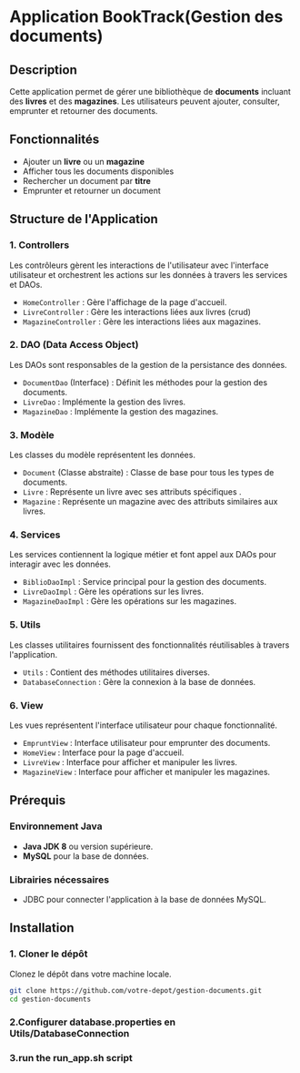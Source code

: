 # Application BookTrack(Gestion des documents)

## Description
Cette application permet de gérer une bibliothèque de **documents** incluant des **livres** et des **magazines**. Les utilisateurs peuvent ajouter, consulter, emprunter et retourner des documents.

## Fonctionnalités
- Ajouter un **livre** ou un **magazine**
- Afficher tous les documents disponibles
- Rechercher un document par **titre**
- Emprunter et retourner un document

## Structure de l'Application

### 1. **Controllers**
Les contrôleurs gèrent les interactions de l'utilisateur avec l'interface utilisateur et orchestrent les actions sur les données à travers les services et DAOs.
- `HomeController` : Gère l'affichage de la page d'accueil.
- `LivreController` : Gère les interactions liées aux livres (crud)
- `MagazineController` : Gère les interactions liées aux magazines.

### 2. **DAO (Data Access Object)**
Les DAOs sont responsables de la gestion de la persistance des données.
- `DocumentDao` (Interface) : Définit les méthodes pour la gestion des documents.
- `LivreDao` : Implémente la gestion des livres.
- `MagazineDao` : Implémente la gestion des magazines.

### 3. **Modèle**
Les classes du modèle représentent les données.
- `Document` (Classe abstraite) : Classe de base pour tous les types de documents.
- `Livre` : Représente un livre avec ses attributs spécifiques .
- `Magazine` : Représente un magazine avec des attributs similaires aux livres.

### 4. **Services**
Les services contiennent la logique métier et font appel aux DAOs pour interagir avec les données.
- `BiblioDaoImpl` : Service principal pour la gestion des documents.
- `LivreDaoImpl` : Gère les opérations sur les livres.
- `MagazineDaoImpl` : Gère les opérations sur les magazines.

### 5. **Utils**
Les classes utilitaires fournissent des fonctionnalités réutilisables à travers l'application.
- `Utils` : Contient des méthodes utilitaires diverses.
- `DatabaseConnection` : Gère la connexion à la base de données.

### 6. **View**
Les vues représentent l'interface utilisateur pour chaque fonctionnalité.
- `EmpruntView` : Interface utilisateur pour emprunter des documents.
- `HomeView` : Interface pour la page d'accueil.
- `LivreView` : Interface pour afficher et manipuler les livres.
- `MagazineView` : Interface pour afficher et manipuler les magazines.
## Prérequis

### Environnement Java
- **Java JDK 8** ou version supérieure.
- **MySQL** pour la base de données.

### Librairies nécessaires
- JDBC pour connecter l'application à la base de données MySQL.
  
## Installation

### 1. Cloner le dépôt
Clonez le dépôt dans votre machine locale.

```bash
git clone https://github.com/votre-depot/gestion-documents.git
cd gestion-documents
```

### 2.Configurer database.properties en Utils/DatabaseConnection

### 3.run the run_app.sh script




